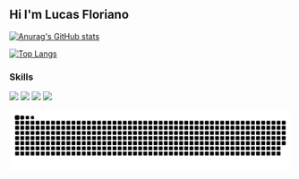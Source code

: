 ## Hi I'm Lucas Floriano

[![Anurag's GitHub stats](https://github-readme-stats.vercel.app/api?username=RagingWK&locale=pt-br&border_radius=20px&theme=outrun)](https://github.com/anuraghazra/github-readme-stats)

[![Top Langs](https://github-readme-stats.vercel.app/api/top-langs/?username=RagingWK&layout=donut&theme=outrun)](https://github.com/anuraghazra/github-readme-stats)

### Skills

<div>

 <img height=40px src="https://cdn.jsdelivr.net/gh/devicons/devicon@latest/icons/css3/css3-original.svg" />
 <img height=40px src="https://cdn.jsdelivr.net/gh/devicons/devicon@latest/icons/html5/html5-original.svg" />
 <img height=40px src="https://cdn.jsdelivr.net/gh/devicons/devicon@latest/icons/javascript/javascript-original.svg" />
 <img height=40px src="https://cdn.jsdelivr.net/gh/devicons/devicon@latest/icons/canva/canva-original.svg" />
 </div>
 
![snake gif](./github-user-contribution.svg)


          
          

<!--
**RagingWK/RagingWK** is a ✨ _special_ ✨ repository because its `README.md` (this file) appears on your GitHub profile.

Here are some ideas to get you started:

- 🔭 I’m currently working on ...
- 🌱 I’m currently learning ...
- 👯 I’m looking to collaborate on ...
- 🤔 I’m looking for help with ...
- 💬 Ask me about ...
- 📫 How to reach me: ...
- 😄 Pronouns: ...
- ⚡ Fun fact: ...
-->
